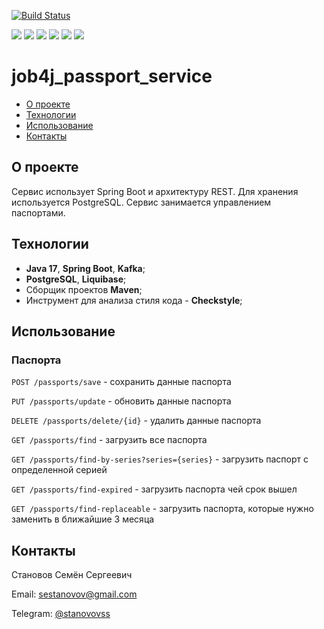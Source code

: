 [![Build Status](https://app.travis-ci.com/stanovov/job4j_passport_service.svg?branch=master)](https://app.travis-ci.com/stanovov/job4j_passport_service)

![](https://img.shields.io/badge/Maven-=_3-red)
![](https://img.shields.io/badge/Java-=_14-orange)
![](https://img.shields.io/badge/Spring-=_5-darkorange)
![](https://img.shields.io/badge/Liquibase-=_3-f02a18)
![](https://img.shields.io/badge/PostgerSQL-=_9-blue)
![](https://img.shields.io/badge/Checkstyle-lightgrey)

# job4j_passport_service

+ [О проекте](#О-проекте)
+ [Технологии](#Технологии)
+ [Использование](#Использование)
+ [Контакты](#Контакты)

## О проекте

Сервис использует Spring Boot и архитектуру REST. Для хранения используется PostgreSQL. Сервис занимается управлением 
паспортами.

## Технологии

+ **Java 17**, **Spring Boot**, **Kafka**;
+ **PostgreSQL**, **Liquibase**;
+ Сборщик проектов **Maven**;
+ Инструмент для анализа стиля кода - **Checkstyle**;

## Использование

### Паспорта

`POST /passports/save` - сохранить данные паспорта

`PUT /passports/update` - обновить данные паспорта

`DELETE /passports/delete/{id}` - удалить данные паспорта

`GET /passports/find` - загрузить все паспорта

`GET /passports/find-by-series?series={series}` - загрузить паспорт с определенной серией

`GET /passports/find-expired` - загрузить паспорта чей срок вышел

`GET /passports/find-replaceable` - загрузить паспорта, которые нужно заменить в ближайшие 3 месяца

## Контакты

Становов Семён Сергеевич

Email: sestanovov@gmail.com

Telegram: [@stanovovss](https://t.me/stanovovss)